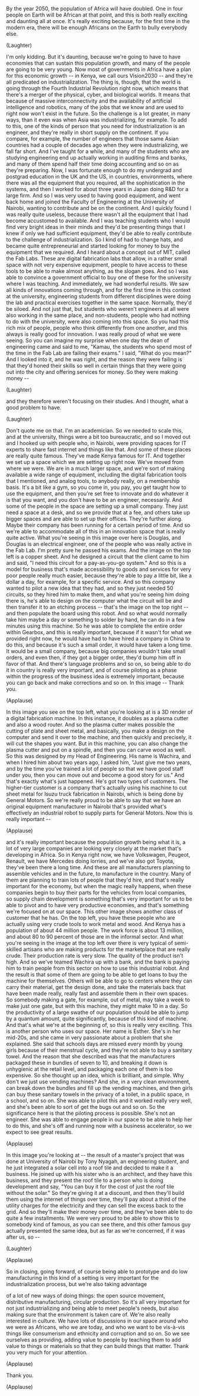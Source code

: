
By the year 2050, the population
of Africa will have doubled.
One in four people on Earth
will be African at that point,
and this is both really exciting
and daunting all at once.
It&#39;s really exciting because,
for the first time in the modern era,
there will be enough Africans on the Earth
to bully everybody else.

(Laughter)

I&#39;m only kidding.
But it&#39;s daunting, because we&#39;re going
to have to have economies
that can sustain this population growth,
and many of the people
are going to be very young.
Now most of governments in Africa
have a plan for this economic growth --
in Kenya, we call ours Vision2030 --
and they&#39;re all predicated
on industrialization.
The thing is, though, that the world
is going through the Fourth
Industrial Revolution right now,
which means that there&#39;s a merger
of the physical, cyber,
and biological worlds.
It means that because of
massive interconnectivity
and the availability
of artificial intelligence and robotics,
many of the jobs that we know
and are used to right now
won&#39;t exist in the future.
So the challenge
is a lot greater, in many ways,
than it even was when Asia
was industrializing, for example.
To add to this, one of the kinds
of person that you need
for industrialization is an engineer,
and they&#39;re really in short supply
on the continent.
If you compare, for example,
the number of engineers
that those same Asian countries had
a couple of decades ago
when they were industrializing,
we fall far short.
And I&#39;ve taught for a while,
and many of the students
who are studying engineering
end up actually working
in auditing firms and banks,
and many of them spend half their time
doing accounting and so on
as they&#39;re preparing.
Now, I was fortunate enough
to do my undergrad and postgrad education
in the UK and the US,
in countries, environments,
where there was all the equipment
that you required,
all the sophistication in the systems,
and then I worked
for about three years in Japan
doing R&amp;D for a large firm.
And so I was very used
to having good equipment,
and went back home
and joined the Faculty of Engineering
at the University of Nairobi,
wanting to contribute
and be on the continent.
And I quickly found
I was really quite useless,
because there wasn&#39;t all the equipment
that I had become accustomed to available.
And I was teaching students who I would
find very bright ideas in their minds
and they&#39;d be presenting
things that I knew
if only we had sufficient equipment,
they&#39;d be able to really contribute
to the challenge of industrialization.
So I kind of had to change hats,
and became quite entrepreneurial
and started looking for money
to buy the equipment that we required.
And I heard about a concept
out of MIT, called the Fab Labs.
These are digital fabrication labs
that allow, in a rather small space
with not very expensive equipment,
people to have access to these tools
to be able to make almost anything,
as the slogan goes.
And so I was able to convince
a government official
to buy one of these for the university
where I was teaching.
And immediately, we had wonderful results.
We saw all kinds
of innovations coming through,
and for the first time
in this context at the university,
engineering students
from different disciplines
were doing the lab and practical exercises
together in the same space.
Normally, they&#39;d be siloed.
And not just that, but students
who weren&#39;t engineers at all
were also working in the same place,
and non-students, people
who had nothing to do with the university,
were also coming into this space.
So you had this rich mix of people,
people who think
differently from one another,
and this always
is really good for innovation.
I was really proud of what we were seeing.
So you can imagine my surprise
when one day the dean of engineering
came and said to me,
&quot;Kamau, the students
who spend most of the time in the Fab Lab
are failing their exams.&quot;
I said, &quot;What do you mean?&quot;
And I looked into it, and he was right,
and the reason they were failing
is that they&#39;d honed their skills
so well in certain things
that they were going out into the city
and offering services for money.
So they were making money --

(Laughter)

and they therefore
weren&#39;t focusing on their studies.
And I thought,
what a good problem to have.

(Laughter)

Don&#39;t quote me on that.
I&#39;m an academician.
So we needed to scale this,
and at the university,
things were a bit too bureaucratic,
and so I moved out and I hooked up
with people who, in Nairobi,
were providing spaces for IT experts
to share fast internet
and things like that.
And some of these places
are really quite famous.
They&#39;ve made Kenya famous for IT.
And together we set up a space
which we are setting up right now.
We&#39;ve moved from where we were.
We are in a much larger space,
and we&#39;re sort of making available
a wide range of equipment,
including the digital fabrication
tools that I mentioned,
and analog tools,
to anybody really, on a membership basis.
It&#39;s a bit like a gym,
so you come in, you pay,
you get taught how to use the equipment,
and then you&#39;re set free to innovate
and do whatever it is that you want,
and you don&#39;t have to be
an engineer, necessarily.
And some of the people in the space
are setting up a small company.
They just need a space at a desk,
and so we provide that at a fee,
and others take up bigger spaces
and are able to set up their offices.
They&#39;re further along.
Maybe their company has been running
for a certain period of time.
And so we&#39;re able
to accommodate all of this
in an innovation space
that is really quite active.
What you&#39;re seeing in this image
over here is Douglas,
and Douglas is an electrical engineer,
one of the people
who was really active in the Fab Lab.
I&#39;m pretty sure he passed his exams.
And the image on the top left
is a copper sheet.
And he designed a circuit
that the client came to him and said,
&quot;I need this circuit
for a pay-as-you-go system.&quot;
And so this is a model for business
that&#39;s made accessibility to goods
and services for very poor people
really much easier,
because they&#39;re able to pay a little bit,
like a dollar a day, for example,
for a specific service.
And so this company wanted
to pilot a new idea that they had,
and so they just needed 50 circuits,
so they hired him to make them,
and what you&#39;re seeing him doing there is,
he&#39;s able to design on the computer
what the circuit will be
and then transfer it
to an etching process --
that&#39;s the image on the top right --
and then populate the board
using this robot.
And so what would normally take him maybe
a day or something to solder by hand,
he can do in a few minutes
using this machine.
So he was able to complete
the entire order within Gearbox,
and this is really important,
because if it wasn&#39;t for
what we provided right now,
he would have had to have hired
a company in China to do this,
and because it&#39;s such a small order,
it would have taken a long time.
It would be a small company,
because big companies
wouldn&#39;t take small orders,
and even then, if they got a bigger order,
they&#39;d bump him off in favor of that.
And there&#39;s language problems and so on,
so being able to do it in country
is really very important,
and of course piloting as a phase
within the progress of the business idea
is extremely important, because you can
go back and make corrections and so on.
In this image -- Thank you.

(Applause)

In this image you see on the top left,
what you&#39;re looking at is a 3D render
of a digital fabrication machine.
In this instance,
it doubles as a plasma cutter
and also a wood router.
And so the plasma cutter makes possible
the cutting of plate and sheet metal,
and basically, you make
a design on the computer
and send it over to the machine,
and then quickly and precisely,
it will cut the shapes you want.
But in this machine,
you can also change the plasma cutter
and put on a spindle,
and then you can carve wood as well.
So this was designed
by my Head of Engineering.
His name is Wachira,
and when I hired him about two years ago,
I asked him, &quot;Just give me two years,
and by the time you&#39;ve trained
a lot of people
so that we have good staff under you,
then you can move out
and become a good story for us.&quot;
And that&#39;s exactly what&#39;s just happened.
He&#39;s got two types of customers.
The higher-tier customer
is a company that&#39;s actually
using his machine
to cut sheet metal
for Isuzu truck fabrication in Nairobi,
which is being done by General Motors.
So we&#39;re really proud to be able to say
that we have an original
equipment manufacturer in Nairobi
that&#39;s provided what&#39;s effectively
an industrial robot
to supply parts for General Motors.
Now this is really important --

(Applause)

and it&#39;s really important because
the population growth being what it is,
a lot of very large companies
are looking very closely
at the market that&#39;s developing in Africa.
So in Kenya right now, we have
Volkswagen, Peugeot, Renault,
we have Mercedes doing lorries,
and we&#39;ve also got Toyota,
they&#39;ve been there a long time.
And these are all manufacturers
planning to assemble vehicles
and in the future,
to manufacture in the country.
Many of them are planning
to train lots of people that they&#39;d hire,
and that&#39;s really important
for the economy,
but when the magic really happens,
when these companies begin to buy
their parts for the vehicles
from local companies,
so supply chain development
is something that&#39;s very important
for us to be able to pivot
and to have very productive economies,
and that&#39;s something
we&#39;re focused on at our space.
This other image shows
another class of customer that he has.
On the top left,
you have these people
who are actually using very crude tools
to work metal and wood.
And Kenya has a population
of about 44 million people.
The work force is about 13 million,
and about 80 to 90 percent of those
are in the informal sector.
And what you&#39;re seeing in the image
at the top left over there
is very typical of semi-skilled artisans
who are making products
for the marketplace
that are really crude.
Their production rate is very slow.
The quality of the product isn&#39;t high.
And so we&#39;ve teamed
Wachira up with a bank,
and the bank is paying him
to train people from this sector
on how to use this industrial robot.
And the result is that some of them
are going to be able to get loans
to buy the machine for themselves.
Others will be able to go to centers
where they can carry their material,
get the design done,
and take the materials back
that have been made really, really fast
and assemble them in their own spaces.
So somebody making a gate,
for example, out of metal,
may take a week to make just one gate,
but with this machine,
they might make 10 in a day.
So the productivity of a large swathe
of our population
should be able to jump by a quantum
amount, quite significantly,
because of this kind of machine.
And that&#39;s what we&#39;re at the beginning of,
so this is really very exciting.
This is another person who uses our space.
Her name is Esther.
She&#39;s in her mid-20s,
and she came in very passionate
about a problem that she explained.
She said that schools days are missed
every month by young girls
because of their menstrual cycle,
and they&#39;re not able
to buy a sanitary towel.
And the reason that she described
was that the manufacturers
packaged these in bundles of seven to 10,
and breaking it down
is unhygienic at the retail level,
and packaging each one
of them is too expensive.
So she thought up an idea,
which is brilliant, and simple.
Why don&#39;t we just use vending machines?
And she, in a very clean environment,
can break down the bundles
and fill up the vending machines,
and then girls can buy
these sanitary towels
in the privacy of a toilet,
in a public space, in a school, and so on.
She was able to pilot this
and it worked really very well,
and she&#39;s been able to sort of
get the bugs out and so on.
So the significance here
is that the piloting process is possible.
She&#39;s not an engineer.
She was able to engage people in our space
to be able to help her to do this,
and she&#39;s off and running now
with a business accelerator,
so we expect to see great results.

(Applause)

In this image you&#39;re looking at --
the result of a master&#39;s project
that was done at University of Nairobi
by Tony Nyagah, an engineering student,
and he just integrated
a solar cell into a roof tile
and decided to make it a business.
He joined up with his sister
who is an architect,
and they have this business,
and they present the roof tile to a person
who is doing development and say,
&quot;You can buy it for the cost
of just the roof tile without the solar.&quot;
So they&#39;re giving it at a discount,
and then they&#39;ll build them
using the internet of things over time,
they&#39;ll pay about a third
of the utility charges for the electricity
and they can sell the excess
back to the grid.
And so they&#39;ll make their money over time,
and they&#39;ve been able to do
quite a few installments.
We were very proud to be able
to show this to somebody kind of famous,
as you can see there,
and this other famous guy
actually presented the same idea,
but as far as we&#39;re concerned,
if it was after us, so --

(Laughter)


(Applause)

So in closing, going forward,
of course being able to prototype
and do low manufacturing
in this kind of a setting
is very important
for the industrialization process,
but we&#39;re also taking advantage

of a lot of new ways of doing things:
the open source movement,
distributive manufacturing,
circular production.
So it&#39;s all very important
for not just industrializing
and being able to meet people&#39;s needs,
but also making sure
that the environment is taken care of.
We&#39;re also really interested in culture.
We have lots of discussions in our space
around who we were as Africans,
who we are today, and who we want to be
vis-à-vis things like consumerism
and ethnicity and corruption and so on.
So we see ourselves as providing,
adding value to people
by teaching them to add value
to things or materials
so that they can build things that matter.
Thank you very much for your attention.

(Applause)

Thank you.

(Applause)

